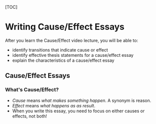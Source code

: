 [TOC]

# Writing Cause/Effect Essays

After you learn the Cause/Effect video lecture, you will be able to:

- identify transitions that indicate cause or effect
- identify effective thesis statements for a cause/effect essay
- explain the characteristics of a cause/effect essay

## Cause/Effect Essays

### What's Cause/Effect?

- *Cause* means *what makes something happen*. A synonym is reason.
- *Effect* means *what happens as as result*.
- When you write this essay, you need to focus on either causes or effects, not both!
